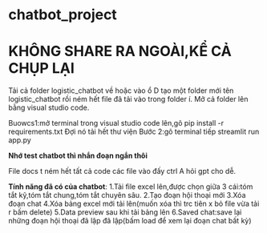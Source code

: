 # chatbot_project

# KHÔNG SHARE RA NGOÀI,KỂ CẢ CHỤP LẠI

Tải cả folder logistic_chatbot về hoặc vào ổ D tạo một folder mới tên logistic_chatbot rồi ném hết file đã tải vào trong folder í.
Mở cả folder lên bằng visual studio code.

Buowcs1:mở terminal trong visual studio code lên,gõ
pip install -r requirements.txt
Đợi nó tải hết thư viện
Bước 2:gõ terminal tiếp
streamlit run app.py

**Nhớ test chatbot thì nhắn đoạn ngắn thôi**

File docs t ném hết tất cả code các file vào đấy ctrl A hỏi gpt cho dễ.

**Tính năng đã có của chatbot**:
1.Tải file excel lên,được chọn giữa 3 cái:tóm tắt kỹ,tóm tắt chung,tóm tắt chuyên sâu.
2.Tạo đoạn hội thoại mới
3.Xóa đoạn chat
4.Xóa bảng excel mới tải lên(muốn xóa thì trc tiên x bỏ file vừa tải r bấm delete)
5.Data preview sau khi tải bảng lên
6.Saved chat:save lại những đoạn hội thoại đã lập đã lập(bấm load để xem lại đoạn chat bất kỳ)



